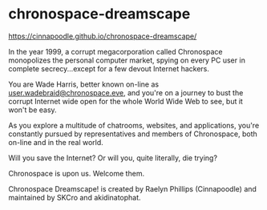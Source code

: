 # chronospace-dreamscape
https://cinnapoodle.github.io/chronospace-dreamscape/

In the year 1999, a corrupt megacorporation called Chronospace monopolizes the personal computer market, spying on every PC user in complete secrecy...except for a few devout Internet hackers.

You are Wade Harris, better known on-line as user.wadebraid@chronospace.eve, and you're on a journey to bust the corrupt Internet wide open for the whole World Wide Web to see, but it won't be easy. 

As you explore a multitude of chatrooms, websites, and applications, you're constantly pursued by representatives and members of Chronospace, both on-line and in the real world. 

Will you save the Internet? Or will you, quite literally, die trying?

Chronospace is upon us. Welcome them.


Chronospace Dreamscape! is created by Raelyn Phillips (Cinnapoodle) and maintained by SKCro and akidinatophat.

